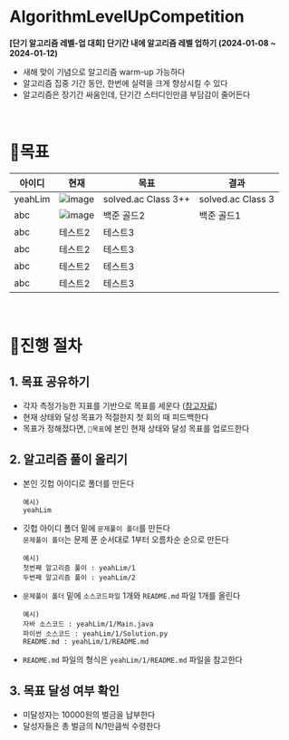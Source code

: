 # AlgorithmLevelUpCompetition
**[단기 알고리즘 레벨-업 대회] 단기간 내에 알고리즘 레벨 업하기 (2024-01-08 ~ 2024-01-12)**
- 새해 맞이 기념으로 알고리즘 warm-up 가능하다
- 알고리즘 집중 기간 동안, 한번에 실력을 크게 향상시킬 수 있다
- 알고리즘은 장기간 싸움인데, 단기간 스터디인만큼 부담감이 줄어든다

<br>

# 📌목표
|아이디|현재|목표|결과|
|------|---------|---|---|
|yeahLim|![image](https://github.com/YeahLim/AlgorithmLevelUpCompetition/assets/80014833/7b923f6d-6078-4109-bc19-db1ab25eb7bb)|solved.ac Class 3++|solved.ac Class 3
|abc|![image](https://github.com/YeahLim/AlgorithmLevelUpCompetition/assets/80014833/42a0347b-1b0d-405e-8bea-92a3f012da26)|백준 골드2|백준 골드1
|abc|테스트2|테스트3|
|abc|테스트2|테스트3|
|abc|테스트2|테스트3|
|abc|테스트2|테스트3|



<br>



# 📌진행 절차
## 1. 목표 공유하기
- 각자 측정가능한 지표를 기반으로 목표를 세운다 ([참고자료](https://namu.wiki/w/solved.ac))
- 현재 상태와 달성 목표가 적절한지 첫 회의 때 피드백한다
- 목표가 정해졌다면, `📌목표`에 본인 현재 상태와 달성 목표를 업로드한다

## 2. 알고리즘 풀이 올리기
- 본인 깃헙 아이디로 폴더를 만든다
  ```
  예시)
  yeahLim
  ```
- 깃헙 아이디 폴더 밑에 `문제풀이 폴더`를 만든다 <br>
  `문제풀이 폴더`는 문제 푼 순서대로 1부터 오름차순 순으로 만든다
  ```
  예시)
  첫번째 알고리즘 풀이 : yeahLim/1
  두번째 알고리즘 풀이 : yeahLim/2
  ```
- `문제풀이 폴더` 밑에 `소스코드파일` 1개와 `README.md` 파일 1개를 올린다
  ```
  예시)
  자바 소스코드 : yeahLim/1/Main.java
  파이썬 소스코드 : yeahLim/1/Solution.py
  README.md : yeahLim/1/README.md
  ```
- `README.md` 파일의 형식은 `yeahLim/1/README.md` 파일을 참고한다

## 3. 목표 달성 여부 확인
- 미달성자는 10000원의 벌금을 납부한다
- 달성자들은 총 벌금의 N/1만큼씩 수령한다
